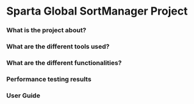 # Sparta Global SortManager Project

### What is the project about?

### What are the different tools used?

### What are the different functionalities?

### Performance testing results

### User Guide